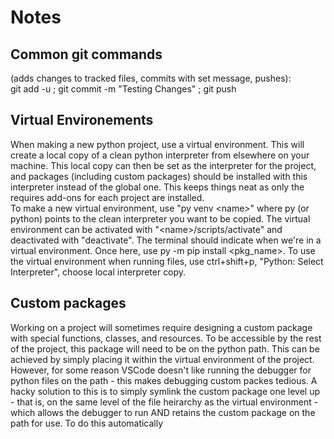 # Notes

## Common git commands

(adds changes to tracked files, commits with set message, pushes):  
git add -u ; git commit -m "Testing Changes" ; git push

## Virtual Environements

When making a new python project, use a virtual environment. This will create a local copy of a clean python interpreter from elsewhere on your machine. This local copy can then be set as the interpreter for the project, and packages (including custom packages) should be installed with this interpreter instead of the global one. This keeps things neat as only the requires add-ons for each project are installed.  
To make a new virtual environment, use "py venv \<name\>" where py (or python) points to the clean interpreter you want to be copied. The virtual environment can be activated with "\<name\>/scripts/activate" and deactivated with "deactivate". The terminal should indicate when we're in a virtual environment. Once here, use py -m pip install \<pkg_name\>. To use the virtual environment when running files, use ctrl+shift+p, "Python: Select Interpreter", choose local interpreter copy. 

## Custom packages

Working on a project will sometimes require designing a custom package with special functions, classes, and resources. To be accessible by the rest of the project, this package will need to be on the python path. This can be achieved by simply placing it within the virtual environment of the project. However, for some reason VSCode doesn't like running the debugger for python files on the path - this makes debugging custom packes tedious. A hacky solution to this is to simply symlink the custom package one level up - that is, on the same level of the file heirarchy as the virtual environment - which allows the debugger to run AND retains the custom package on the path for use. To do this automatically
